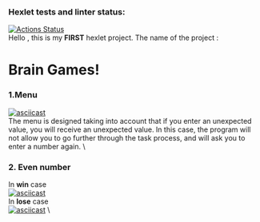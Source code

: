 ### Hexlet tests and linter status:
[![Actions Status](https://github.com/tramacore/java-project-61/actions/workflows/hexlet-check.yml/badge.svg)](https://github.com/tramacore/java-project-61/actions)\
Hello , this is my **FIRST** hexlet project.
The name of the project : 
# Brain Games!
### 1.Menu 
[![asciicast](https://asciinema.org/a/L8Rqo0z2zbUaNX9c4I7TU2e4J.svg)](https://asciinema.org/a/L8Rqo0z2zbUaNX9c4I7TU2e4J)\
The menu is designed taking into account that if you enter an unexpected value, you will receive an unexpected value. In this case, the program will not allow you to go further through the task process, and will ask you to enter a number again.
\
### 2. Еven number 
In **win** case \
[![asciicast](https://asciinema.org/a/lDwnR5P99cXKtxRWVGpDtmsIs.svg)](https://asciinema.org/a/lDwnR5P99cXKtxRWVGpDtmsIs) \
In **lose** case \
[![asciicast](https://asciinema.org/a/9hmxRQS0pNPYI0BHQwXXcu1ef.svg)](https://asciinema.org/a/9hmxRQS0pNPYI0BHQwXXcu1ef) \
